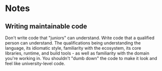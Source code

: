 # Notes

## Writing maintainable code
Don't write code that "juniors" can understand. Write code that a qualified person can understand. The qualifications being understanding the language, its idiomatic style, familiarity with the ecosystem, its core libraries, runtime, and build tools - as well as familiarity with the domain you're working in.
You shouldn't "dumb down" the code to make it look and feel like university-level code.
